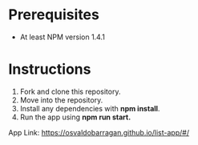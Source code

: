 <h1>Prerequisites</h1>
<ul><li>At least NPM version 1.4.1</li></ul>

<h1>Instructions</h1>
<ol>
  <li>Fork and clone this repository.</li>
  <li>Move into the repository.</li>
  <li> Install any dependencies with <b>npm install</b>.</li>
  <li>Run the app using <b>npm run start.</b></li>
</ol>

<p>App Link: <a href="https://osvaldobarragan.github.io/list-app/#/">https://osvaldobarragan.github.io/list-app/#/</a></p>
